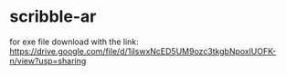# scribble-ar
for exe file download with the link: https://drive.google.com/file/d/1iIswxNcED5UM9ozc3tkgbNpoxlUOFK-n/view?usp=sharing
